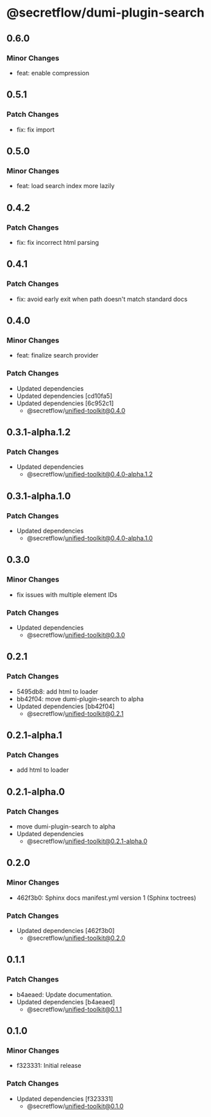 # @secretflow/dumi-plugin-search

## 0.6.0

### Minor Changes

- feat: enable compression

## 0.5.1

### Patch Changes

- fix: fix import

## 0.5.0

### Minor Changes

- feat: load search index more lazily

## 0.4.2

### Patch Changes

- fix: fix incorrect html parsing

## 0.4.1

### Patch Changes

- fix: avoid early exit when path doesn't match standard docs

## 0.4.0

### Minor Changes

- feat: finalize search provider

### Patch Changes

- Updated dependencies
- Updated dependencies [cd10fa5]
- Updated dependencies [6c952c1]
  - @secretflow/unified-toolkit@0.4.0

## 0.3.1-alpha.1.2

### Patch Changes

- Updated dependencies
  - @secretflow/unified-toolkit@0.4.0-alpha.1.2

## 0.3.1-alpha.1.0

### Patch Changes

- Updated dependencies
  - @secretflow/unified-toolkit@0.4.0-alpha.1.0

## 0.3.0

### Minor Changes

- fix issues with multiple element IDs

### Patch Changes

- Updated dependencies
  - @secretflow/unified-toolkit@0.3.0

## 0.2.1

### Patch Changes

- 5495db8: add html to loader
- bb42f04: move dumi-plugin-search to alpha
- Updated dependencies [bb42f04]
  - @secretflow/unified-toolkit@0.2.1

## 0.2.1-alpha.1

### Patch Changes

- add html to loader

## 0.2.1-alpha.0

### Patch Changes

- move dumi-plugin-search to alpha
- Updated dependencies
  - @secretflow/unified-toolkit@0.2.1-alpha.0

## 0.2.0

### Minor Changes

- 462f3b0: Sphinx docs manifest.yml version 1 (Sphinx toctrees)

### Patch Changes

- Updated dependencies [462f3b0]
  - @secretflow/unified-toolkit@0.2.0

## 0.1.1

### Patch Changes

- b4aeaed: Update documentation.
- Updated dependencies [b4aeaed]
  - @secretflow/unified-toolkit@0.1.1

## 0.1.0

### Minor Changes

- f323331: Initial release

### Patch Changes

- Updated dependencies [f323331]
  - @secretflow/unified-toolkit@0.1.0

